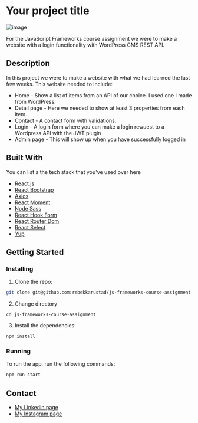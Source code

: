 # Your project title

![image](https://starlit-donut-baff3e.netlify.app/images/JS-CA.png)

For the JavaScript Frameworks course assignment we were to make a website with a login functionality with WordPress CMS REST API.

## Description

In this project we were to make a website with what we had learned the last few weeks. This website needed to include:

- Home - Show a list of items from an API of our choice. I used one I made from WordPress.
- Detail page - Here we needed to show at least 3 properties from each item.
- Contact - A contact form with validations.
- Login - A login form where you can make a login rewuest to a Wordpress API with the JWT plugin
- Admin page - This will show up when you have successfully logged in

## Built With

You can list a the tech stack that you've used over here

- [React.js](https://reactjs.org/)
- [React Bootstrap](https://react-bootstrap.github.io/)
- [Axios](https://axios-http.com/docs/intro)
- [React Moment](https://github.com/headzoo/react-moment)
- [Node Sass](https://github.com/sass/node-sass)
- [React Hook Form](https://react-hook-form.com/)
- [React Router Dom](https://reactrouter.com/en/main)
- [React Select](https://react-select.com/home)
- [Yup](https://github.com/jquense/yup)

## Getting Started

### Installing

1. Clone the repo:

```bash
git clone git@github.com:rebekkarustad/js-frameworks-course-assignment
```

2. Change directory

```
cd js-frameworks-course-assignment
```

3. Install the dependencies:

```
npm install
```

### Running

To run the app, run the following commands:

```bash
npm run start
```

## Contact

- [My LinkedIn page](https://www.linkedin.com/in/rebekka-rustad-96ab5389/)
- [My Instagram page](https://www.instagram.com/rrustad/)
